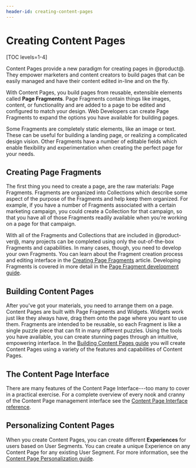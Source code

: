 ```yaml
---
header-id: creating-content-pages
---
```


# Creating Content Pages

[TOC levels=1-4]

Content Pages provide a new paradigm for creating pages in @product@. They 
empower marketers and content creators to build pages that can be easily 
managed and have their content edited in-line and on the fly.

With Content Pages, you build pages from reusable, extensible elements called 
**Page Fragments**. Page Fragments contain things like images, content, or 
functionality and are added to a page to be edited and configured to match your 
design. Web Developers can create Page Fragments to expand the options you have 
available for building pages.

Some Fragments are completely static elements, like an image or text. These can 
be useful for building a landing page, or realizing a complicated design 
vision. Other Fragments have a number of editable fields which enable 
flexibility and experimentation when creating the perfect page for your needs.

## Creating Page Fragments

The first thing you need to create a page, are the raw materials: Page 
Fragments. Fragments are organized into Collections which describe some aspect 
of the purpose of the Fragments and help keep them organized. For example, if 
you have a number of Fragments associated with a certain marketing campaign, 
you could create a Collection for that campaign, so that you have all of those 
Fragments readily available when you're working on a page for that campaign.

With all of the Fragments and Collections that are included in @product-ver@, 
many projects can be completed using only the out-of-the-box Fragments and 
capabilities. In many cases, though, you need to develop your own Fragments.
You can learn about the Fragment creation process and editing interface in the
[Creating Page Fragments](/docs/7-2/frameworks/-/knowledge_base/f/creating-page-fragments)
article. Developing Fragments is covered in more detail in the
[Page Fragment development guide](/docs/7-2/frameworks/-/knowledge_base/f/page-fragments).

## Building Content Pages

After you've got your materials, you need to arrange them on a page. Content 
Pages are built with Page Fragments and Widgets. Widgets work just like they 
always have, drag them onto the page where you want to use them. Fragments are 
intended to be reusable, so each Fragment is like a single puzzle piece that 
can fit in many different puzzles. Using the tools you have available, you can 
create stunning pages through an intuitive, empowering interface. In the 
[Building Content Pages guide](/docs/7-2/user/-/knowledge_base/u/building-content-pages)
you will create Content Pages using a variety of the features and capabilities
of Content Pages.

## The Content Page Interface

There are many features of the Content Page Interface---too many to cover in a 
practical exercise. For a complete overview of every nook and cranny of the 
Content Page management interface see the
[Content Page Interface reference](/docs/7-2/user/-/knowledge_base/u/content-page-management-interface).

## Personalizing Content Pages 

When you create Content Pages, you can create different **Experiences** for 
users based on User Segments. You can create a unique Experience on any Content 
Page for any existing User Segment. For more information, see the
[Content Page Personalization guide](/docs/7-2/user/-/knowledge_base/u/content-page-personalization).
